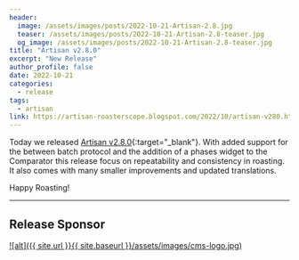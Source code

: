 ```yaml
---
header:
  image: /assets/images/posts/2022-10-21-Artisan-2.8.jpg
  teaser: /assets/images/posts/2022-10-21-Artisan-2.8-teaser.jpg
  og_image: /assets/images/posts/2022-10-21-Artisan-2.8-teaser.jpg
title: "Artisan v2.8.0"
excerpt: "New Release"
author_profile: false
date: 2022-10-21
categories:
  - release
tags:
  - artisan
link: https://artisan-roasterscope.blogspot.com/2022/10/artisan-v280.html
---
```


Today we released [Artisan v2.8.0](https://artisan-roasterscope.blogspot.com/2022/10/artisan-v280.html){:target="_blank"}. With added support for the between batch protocol and the addition of a phases widget to the Comparator this release focus on repeatability and consistency in roasting. It  also comes with many smaller improvements and updated translations.

Happy Roasting!

---
## Release Sponsor

<a target="_blank" href="https://cmsale.com/">
![alt]({{ site.url }}{{ site.baseurl }}/assets/images/cms-logo.jpg)</a>